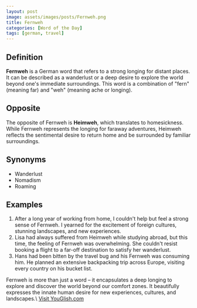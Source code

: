 ```yaml
---
layout: post
image: assets/images/posts/Fernweh.png
title: Fernweh
categories: [Word of the Day]
tags: [german, travel]
---
```


## Definition

**Fernweh** is a German word that refers to a strong longing for distant places. It can be described as a wanderlust or a deep desire to explore the world beyond one's immediate surroundings. This word is a combination of "fern" (meaning far) and "weh" (meaning ache or longing).

## Opposite

The opposite of Fernweh is **Heimweh**, which translates to homesickness. While Fernweh represents the longing for faraway adventures, Heimweh reflects the sentimental desire to return home and be surrounded by familiar surroundings.

## Synonyms

- Wanderlust
- Nomadism
- Roaming

## Examples

1. After a long year of working from home, I couldn't help but feel a strong sense of Fernweh. I yearned for the excitement of foreign cultures, stunning landscapes, and new experiences.
2. Lisa had always suffered from Heimweh while studying abroad, but this time, the feeling of Fernweh was overwhelming. She couldn't resist booking a flight to a far-off destination to satisfy her wanderlust.
3. Hans had been bitten by the travel bug and his Fernweh was consuming him. He planned an extensive backpacking trip across Europe, visiting every country on his bucket list.

Fernweh is more than just a word – it encapsulates a deep longing to explore and discover the world beyond our comfort zones. It beautifully expresses the innate human desire for new experiences, cultures, and landscapes.\ <a id="yg-widget-0" class="youglish-widget" data-query="Fernweh" data-lang="german" data-components="8412" data-auto-start="0" data-bkg-color="theme_light" data-title="How%20to%20pronounce%20Fernweh%20in%20German"  rel="nofollow" href="https://youglish.com">Visit YouGlish.com</a><script async src="https://youglish.com/public/emb/widget.js" charset="utf-8"></script>